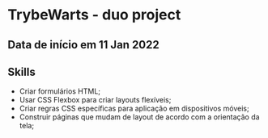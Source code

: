 # TrybeWarts - duo project

## Data de início em 11 Jan 2022 

## Skills

- Criar formulários HTML;
- Usar CSS Flexbox para criar layouts flexíveis;
- Criar regras CSS específicas para aplicação em dispositivos móveis;
- Construir páginas que mudam de layout de acordo com a orientação da tela;
